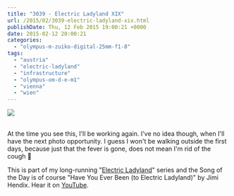 ```yaml
---
title: "3039 - Electric Ladyland XIX"
url: /2015/02/3039-electric-ladyland-xix.html
publishDate: Thu, 12 Feb 2015 19:00:21 +0000
date: 2015-02-12 20:00:21
categories: 
  - "olympus-m-zuiko-digital-25mm-f1-8"
tags: 
  - "austria"
  - "electric-ladyland"
  - "infrastructure"
  - "olympus-om-d-e-m1"
  - "vienna"
  - "wien"
---
```

<div class="container">
<div class="center"><a target="_blank" href="https://d25zfm9zpd7gm5.cloudfront.net/1200x1200/2015/20150203_085859_lr.jpg"><img src="https://d25zfm9zpd7gm5.cloudfront.net/0600x0600/2015/20150203_085859_lr.jpg" /></a></div>
</div>
<br />

At the time you see this, I'll be working again. I've no idea though, when I'll have the next photo opportunity. I guess I won't be walking outside the first days, because just that the fever is gone, does not mean I'm rid of the cough 🙂

This is part of my long-running "<a href="/tag/electric-ladyland" target="_blank">Electric Ladyland</a>" series and the Song of the Day is of course "Have You Ever Been (to Electric Ladyland)" by Jimi Hendix. Hear it on <a href="https://www.youtube.com/watch?v=w_3dbTYAhho" target="_blank">YouTube</a>.
